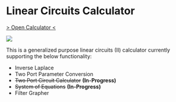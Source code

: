 # Linear Circuits Calculator

[> Open Calculator <](https://colab.research.google.com/github/kiva-mccr/Linear-Circuits-2-Calculator/blob/main/Linear-Circuits-2-Calculator.ipynb)

[![](https://s18955.pcdn.co/wp-content/uploads/2018/02/github.png)]([[https://github.com/user/repository/subscription](https://colab.research.google.com/github/kiva-mccr/Linear-Circuits-2-Calculator/blob/main/Linear-Circuits-2-Calculator.ipynb#scrollTo=wJg5Fb71Q_mo)])

This is a generalized purpose linear circuits (II) calculator currently supporting the below functionality:
- Inverse Laplace
- Two Port Parameter Conversion
- ~~Two Port Circuit Calculator~~ **(In-Progress)**
- ~~System of Equations~~ **(In-Progress)**
- Filter Grapher

